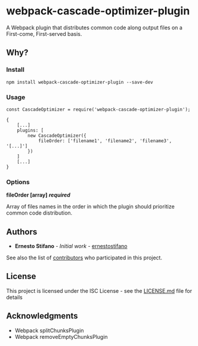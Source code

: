 # webpack-cascade-optimizer-plugin

A Webpack plugin that distributes common code along output files on a First-come, First-served basis.

## Why?



### Install

```
npm install webpack-cascade-optimizer-plugin --save-dev
```

### Usage

```
const CascadeOptimizer = require('webpack-cascade-optimizer-plugin');
```

```
{
    [...]
    plugins: [
        new CascadeOptimizer({
            fileOrder: ['filename1', 'filename2', 'filename3', '[...]']
        })
    ]
    [...]
}
```

### Options

**fileOrder [array]** ***required***

Array of files names in the order in which the plugin should prioritize common code distribution.

## Authors

* **Ernesto Stifano** - *Initial work* - [ernestostifano](https://github.com/ernestostifano)

See also the list of [contributors](https://github.com/ernestostifano/webpack-cascade-optimizer-plugin/graphs/contributors) who participated in this project.

## License

This project is licensed under the ISC License - see the [LICENSE.md](LICENSE.md) file for details

## Acknowledgments

* Webpack splitChunksPlugin
* Webpack removeEmptyChunksPlugin

